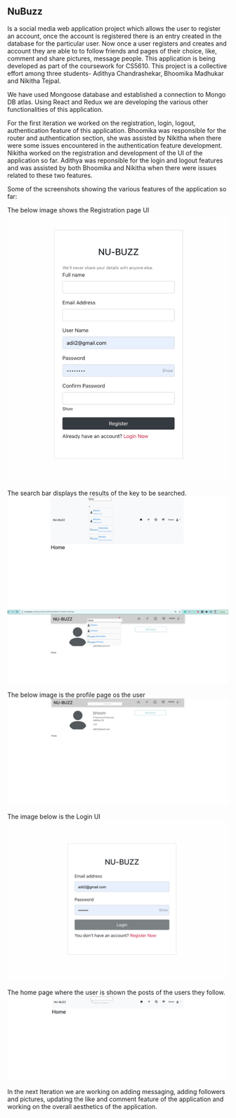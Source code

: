 ## NuBuzz
Is a social media web application project which allows the user to register an account, once the account is registered  there is an entry created in the database for the particular user. Now once a user registers and creates and account they are able to to follow friends and pages of their choice, like, comment and share pictures, message people. This application is being developed as part of the coursework for CS5610. This project is a collective effort among  three students- Adithya Chandrashekar, Bhoomika Madhukar and Nikitha Tejpal. 

We have used Mongoose database and established a connection to Mongo DB atlas. Using React and Redux we are developing the various other functionalities of this application. 

For the first iteration we worked on the registration, login, logout, authentication feature of this application. Bhoomika was responsible for the router and authentication section, she was assisted by Nikitha when there were some issues encountered in the authentication feature development. Nikitha worked on the registration and development of the UI of the application so far. Adithya was reponsible for the login and logout features and was assisted by both Bhoomika and Nikitha when there were issues related to these two features. 

Some of the screenshots showing the various features of the application so far: 

The below image shows the Registration page UI
![](readme_images/registration.jpeg)

The search bar displays the results of the key to be searched.
![](readme_images/search_bar.jpeg)
![](readme_images/search2.jpeg)

The below image is the profile page os the user
![](readme_images/profile.jpeg)

The image below is the Login UI
![](readme_images/login_ui.jpeg)

The home page where the user is shown the posts of the users they follow.
![](readme_images/Home.jpeg)


In the next Iteration we are working on adding messaging, adding followers and pictures, updating the like and comment feature of the application and working on the overall aesthetics of the application. 